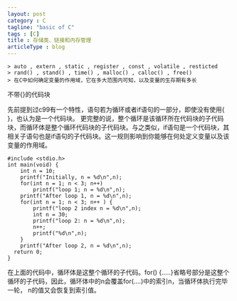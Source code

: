 ```yaml
---
layout: post
category : C
tagline: "basic of C"
tags : [C]
title : 存储类、链接和内存管理
articleType : blog
---
```


    > auto , extern , static , register , const , volatile , resticted 
    > rand() , stand() , time() , malloc() , calloc() , free() 
    > 在C中如何确定变量的作用域，它在多大范围内可知，以及变量的生存期有多长
    
不带{}的代码块

  先前提到过c99有一个特性，语句若为循环或者if语句的一部分，即使没有使用{ }，也认为是一个代码块。
  更完整的说，整个循环是该循环所在代码块的子代码块，而循环体是整个循环代码块的子代码块。与之类似，if语句是一个代码块，其相关子语句也是if语句的子代码块。这一规则影响到你能够在何处定义变量以及该变量的作用域。
  
    #include <stdio.h>
    int main(void) {
        int n = 10;
        printf("Initially, n = %d\n",n);
        for(int n = 1; n < 3; n++)
            printf("loop 1; n = %d\n",n);
        printf("After loop 1, n = %d\n",n);
        for(int n = 1; n < 3; n++ ) {
            printf("loop 2 index n = %d\n",n);
            int n = 30;
            printf("loop 2: n = %d\n",n);
            n++;
            printf("%d\n",n);
        }
        printf("After loop 2, n = %d\n",n);
      return 0;
    }
    
在上面的代码中，循环体是这整个循环的子代码。for() {…..}省略号部分是这整个循环的子代码，因此，循环体中的n会覆盖for(....)中的索引n，当循环体执行完毕一轮， n的值又会恢复到索引值。